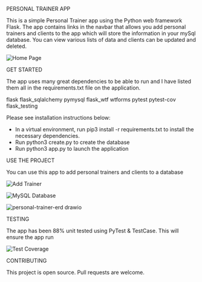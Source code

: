 PERSONAL TRAINER APP

This is a simple Personal Trainer app using the Python web framework Flask. The app contains links in the navbar that allows you add personal trainers and clients to the app which will store the information in your mySql database. You can view various lists of data and clients can be updated and deleted.

![Home Page](https://user-images.githubusercontent.com/48031756/183020266-0e92a4e3-aac8-496c-a411-fe3d0ec83054.png)

GET STARTED

The app uses many great dependencies to be able to run and I have listed them all in the requirements.txt file on the application. 

flask
flask_sqlalchemy
pymysql
flask_wtf
wtforms
pytest
pytest-cov
flask_testing

Please see installation instructions below:

- In a virtual environment, run pip3 install -r requirements.txt to install the necessary dependencies.
- Run python3 create.py to create the database
- Run python3 app.py to launch the application

USE THE PROJECT

You can use this app to add personal trainers and clients to a database

![Add Trainer](https://user-images.githubusercontent.com/48031756/183021006-a74ea22c-15c0-48de-885a-fd182edbc7ef.png)

![MySQL Database](https://user-images.githubusercontent.com/48031756/183020799-ffede03a-f0b2-4e24-b2a7-0eb7450bfd83.png)

![personal-trainer-erd drawio](https://user-images.githubusercontent.com/48031756/183021137-face2022-e572-45eb-be22-5d1ff286b037.png)

TESTING

The app has been 88% unit tested using PyTest & TestCase. This will ensure the app run

![Test Coverage](https://user-images.githubusercontent.com/48031756/183021493-2c6db148-457b-422f-a7ef-0d79df8f8684.png)

CONTRIBUTING

This project is open source. Pull requests are welcome. 
